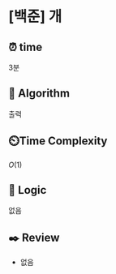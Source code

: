# [백준] 개

## ⏰  **time**

3분

## :pushpin: **Algorithm**

출력

## ⏲️**Time Complexity**

$O(1)$

## :round_pushpin: **Logic**
없음

## :black_nib: **Review**
- 없음
